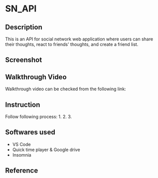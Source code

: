 # SN_API
## Description
This is an API for social network web application where users can share their thoughts, react to friends' thoughts, and create a friend list. 

## Screenshot

## Walkthrough Video
Walkthrough video can be checked from the following link:


## Instruction
Follow following process:
1. 
2. 
3. 

## Softwares used
* VS Code
* Quick time player & Google drive
* Insomnia

## Reference
